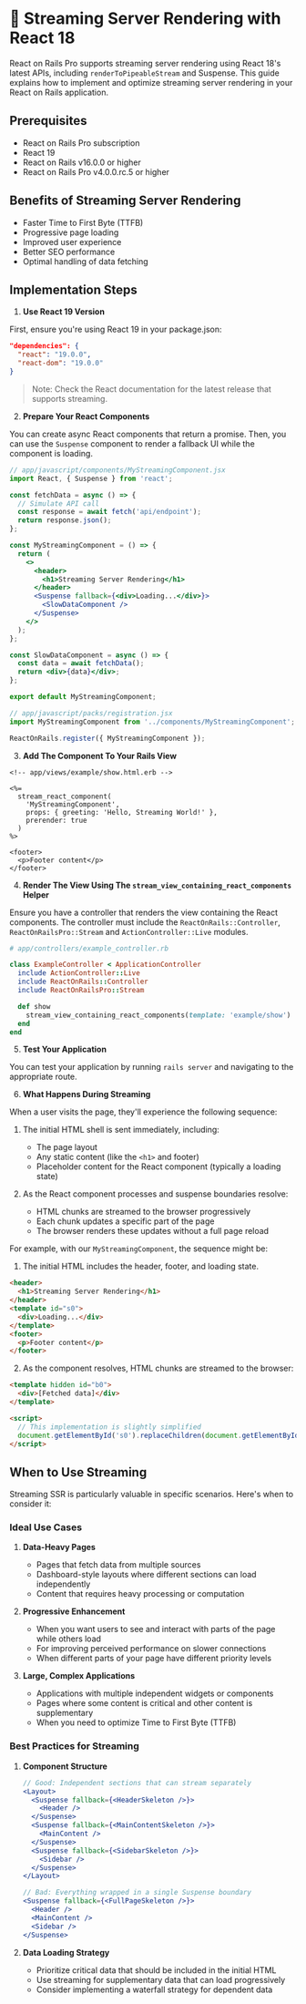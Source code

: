 # 🚀 Streaming Server Rendering with React 18

React on Rails Pro supports streaming server rendering using React 18's latest APIs, including `renderToPipeableStream` and Suspense. This guide explains how to implement and optimize streaming server rendering in your React on Rails application.

## Prerequisites

- React on Rails Pro subscription
- React 19
- React on Rails v16.0.0 or higher
- React on Rails Pro v4.0.0.rc.5 or higher

## Benefits of Streaming Server Rendering

- Faster Time to First Byte (TTFB)
- Progressive page loading
- Improved user experience
- Better SEO performance
- Optimal handling of data fetching

## Implementation Steps

1. **Use React 19 Version**

First, ensure you're using React 19 in your package.json:

```json
"dependencies": {
  "react": "19.0.0",
  "react-dom": "19.0.0"
}
```

> Note: Check the React documentation for the latest release that supports streaming.

2. **Prepare Your React Components**

You can create async React components that return a promise. Then, you can use the `Suspense` component to render a fallback UI while the component is loading.

```jsx
// app/javascript/components/MyStreamingComponent.jsx
import React, { Suspense } from 'react';

const fetchData = async () => {
  // Simulate API call
  const response = await fetch('api/endpoint');
  return response.json();
};

const MyStreamingComponent = () => {
  return (
    <>
      <header>
        <h1>Streaming Server Rendering</h1>
      </header>
      <Suspense fallback={<div>Loading...</div>}>
        <SlowDataComponent />
      </Suspense>
    </>
  );
};

const SlowDataComponent = async () => {
  const data = await fetchData();
  return <div>{data}</div>;
};

export default MyStreamingComponent;
```

```jsx
// app/javascript/packs/registration.jsx
import MyStreamingComponent from '../components/MyStreamingComponent';

ReactOnRails.register({ MyStreamingComponent });
```

3. **Add The Component To Your Rails View**

```erb
<!-- app/views/example/show.html.erb -->

<%=
  stream_react_component(
    'MyStreamingComponent',
    props: { greeting: 'Hello, Streaming World!' },
    prerender: true
  )
%>

<footer>
  <p>Footer content</p>
</footer>
```

4. **Render The View Using The `stream_view_containing_react_components` Helper**

Ensure you have a controller that renders the view containing the React components. The controller must include the `ReactOnRails::Controller`, `ReactOnRailsPro::Stream` and `ActionController::Live` modules.

```ruby
# app/controllers/example_controller.rb

class ExampleController < ApplicationController
  include ActionController::Live
  include ReactOnRails::Controller
  include ReactOnRailsPro::Stream

  def show
    stream_view_containing_react_components(template: 'example/show')
  end
end
```

5. **Test Your Application**

You can test your application by running `rails server` and navigating to the appropriate route.

6. **What Happens During Streaming**

When a user visits the page, they'll experience the following sequence:

1. The initial HTML shell is sent immediately, including:

   - The page layout
   - Any static content (like the `<h1>` and footer)
   - Placeholder content for the React component (typically a loading state)

2. As the React component processes and suspense boundaries resolve:
   - HTML chunks are streamed to the browser progressively
   - Each chunk updates a specific part of the page
   - The browser renders these updates without a full page reload

For example, with our `MyStreamingComponent`, the sequence might be:

1. The initial HTML includes the header, footer, and loading state.

```html
<header>
  <h1>Streaming Server Rendering</h1>
</header>
<template id="s0">
  <div>Loading...</div>
</template>
<footer>
  <p>Footer content</p>
</footer>
```

2. As the component resolves, HTML chunks are streamed to the browser:

```html
<template hidden id="b0">
  <div>[Fetched data]</div>
</template>

<script>
  // This implementation is slightly simplified
  document.getElementById('s0').replaceChildren(document.getElementById('b0'));
</script>
```

## When to Use Streaming

Streaming SSR is particularly valuable in specific scenarios. Here's when to consider it:

### Ideal Use Cases

1. **Data-Heavy Pages**

   - Pages that fetch data from multiple sources
   - Dashboard-style layouts where different sections can load independently
   - Content that requires heavy processing or computation

2. **Progressive Enhancement**

   - When you want users to see and interact with parts of the page while others load
   - For improving perceived performance on slower connections
   - When different parts of your page have different priority levels

3. **Large, Complex Applications**
   - Applications with multiple independent widgets or components
   - Pages where some content is critical and other content is supplementary
   - When you need to optimize Time to First Byte (TTFB)

### Best Practices for Streaming

1. **Component Structure**

   ```jsx
   // Good: Independent sections that can stream separately
   <Layout>
     <Suspense fallback={<HeaderSkeleton />}>
       <Header />
     </Suspense>
     <Suspense fallback={<MainContentSkeleton />}>
       <MainContent />
     </Suspense>
     <Suspense fallback={<SidebarSkeleton />}>
       <Sidebar />
     </Suspense>
   </Layout>

   // Bad: Everything wrapped in a single Suspense boundary
   <Suspense fallback={<FullPageSkeleton />}>
     <Header />
     <MainContent />
     <Sidebar />
   </Suspense>
   ```

2. **Data Loading Strategy**
   - Prioritize critical data that should be included in the initial HTML
   - Use streaming for supplementary data that can load progressively
   - Consider implementing a waterfall strategy for dependent data
